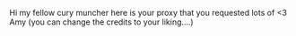 Hi my fellow cury muncher
here is your proxy that you requested
lots of <3 Amy
(you can change the credits to your liking....)
